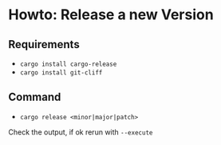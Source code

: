 # Howto: Release a new Version

## Requirements

- `cargo install cargo-release`
- `cargo install git-cliff`

## Command

- `cargo release <minor|major|patch>` 

Check the output, if ok rerun with `--execute`